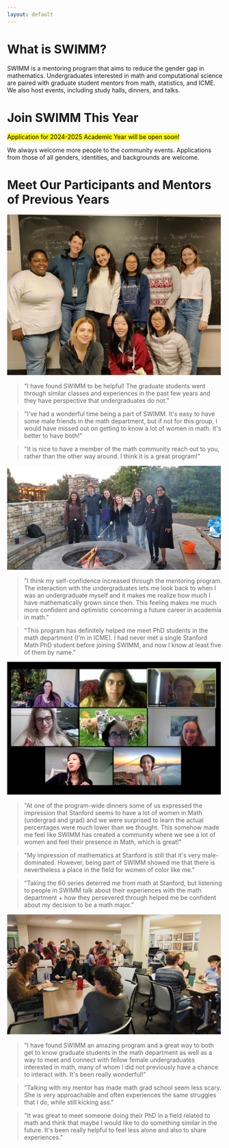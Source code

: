 ```yaml
---
layout: default
---
```



[comment]: <[Link to another page](./another-page.html).>


# What is SWIMM?

SWIMM is a mentoring program that aims to reduce the gender gap in mathematics. Undergraduates interested in math and computational science are paired with graduate student mentors from math, statistics, and ICME. We also host events, including study halls, dinners, and talks.

# Join SWIMM This Year
<mark>
  Application for 2024-2025 Academic Year will be open soon!
</mark> 

We always welcome more people to the community events. Applications from those of all genders, identities, and backgrounds are welcome.

# Meet Our Participants and Mentors of Previous Years

<img src="./assets/img/swimmfoto.jpg" width="500"/>

> "I have found SWIMM to be helpful! The graduate students went through similar classes and experiences in the past few years and they have perspective that undergraduates do not."


> "I've had a wonderful time being a part of SWIMM. It's easy to have some male friends in the math department, but if not for this group, I would have missed out on getting to know a lot of women in math. It's better to have both!"


> "It is nice to have a member of the math community reach out to you, rather than the other way around. I think it is a great program!"

<img src="./assets/img/smores_event.jpg" width="500"/>

> "I think my self-confidence increased through the mentoring program. The interaction with the undergraduates lets me look back to when I was an undergraduate myself and it makes me realize how much I have mathematically grown since then. This feeling makes me much more confident and optimistic concerning a future career in academia in math."

> "This program has definitely helped me meet PhD students in the math department (I'm in ICME). I had never met a single Stanford Math PhD student before joining SWIMM, and now I know at least five of them by name."

<img src="./assets/img/imgzoom.jpg" width="500"/>

> "At one of the program-wide dinners some of us expressed the impression that Stanford seems to have a lot of women in Math (undergrad and grad) and we were surprised to learn the actual percentages were much lower than we thought. This somehow made me feel like SWIMM has created a community where we see a lot of women and feel their presence in Math, which is great!"

> "My impression of mathematics at Stanford is still that it's very male-dominated. However, being part of SWIMM showed me that there is nevertheless a place in the field for women of color like me."

> "Taking the 60 series deterred me from math at Stanford, but listening to people in SWIMM talk about their experiences with the math department + how they persevered through helped me be confident about my decision to be a math major."

<img src="./assets/img/IMG_20181018_dinner.jpg" width="500"/>

> "I have found SWIMM an amazing program and a great way to both get to know graduate students in the math department as well as a way to meet and connect with fellow female undergraduates interested in math, many of whom I did not previously have a chance to interact with. It's been really wonderful!"

> "Talking with my mentor has made math grad school seem less scary. She is very approachable and often experiences the same struggles that I do, while still kicking ass."

> "It was great to meet someone doing their PhD in a field related to math and think that maybe I would like to do something similar in the future. It's been really helpful to feel less alone and also to share experiences."



